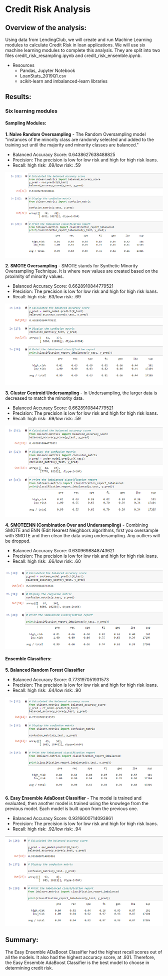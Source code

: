 # Credit Risk Analysis

## Overview of the analysis: 
Using data from LendingClub, we will create and run Machine Learning modules to calculate Credit Risk in loan applications. We will use six machine learning modules to complete this analysis. They are split into two files credit_risk_resampling.ipynb and credit_risk_ensemble.ipynb. 

- Resources 
  - Pandas, Jupyter Notebook
  - LoanStats_2019Q1.csv 
  - scikit-learn and imbalanced-learn libraries

## Results: 
### Six learning modules

#### Sampling Modules:
**1. Naive Random Oversampling**
    - The Random Oversampling model "instances of the minority class are randomly selected and added to the training set until the majority and minority classes are balanced."
    
   - Balanced Accuracy Score: 0.6438627638488825
   - Precision: The precision is low for low risk and high for high risk loans.
   - Recall: high risk: .69/low risk: .59
    
    
 ![random](img/naive_random_oversampling.png)
 
**2. SMOTE Oversampling**
    - SMOTE stands for Synthetic Minority Oversampling Technique. It is where new values are created based on the proximity of minority values. 
    
   - Balanced Accuracy Score: 0.6628910844779521
   - Precision: The precision is low for low risk and high for high risk loans.
   - Recall: high risk: .63/low risk: .69
   
   
 ![smote](img/smote_oversampling.png)
    
**3. Cluster Centroid Undersampling**
    - In Undersampling, the larger data is decreased to match the minority data. 
    
   - Balanced Accuracy Score: 0.6628910844779521
   - Precision: The precision is low for low risk and high for high risk loans.
   - Recall: high risk: .69/low risk: .59
    
   
![undersampling](img/undersampling.png)
  
    
**4. SMOTEENN (Combination Over and Undersampling)**
    - Combining SMOTE and ENN (Edit Nearest Neighbors algorithms, first you oversample with SMOTE and then clean the data using undersampling. Any outliers will be dropped. 
    
   - Balanced Accuracy Score: 0.6309698848743621
   - Precision: The precision is low for low risk and high for high risk loans.
   - Recall: high risk: .66/low risk: .60
    
    
 ![smoteenn](img/combo_over_under.png)
    
#### Ensemble Classifiers:
**5. Balanced Random Forest Classifier**

   - Balanced Accuracy Score: 0.773197051931573
   - Precision: The precision is low for low risk and high for high risk loans.
   - Recall: high risk: .64/low risk: .90

  ![forest](img/randomforest.png)

**6. Easy Ensemble AdaBoost Classifier**
    - The model is trained and evaluated, then another model is trained using the knowlege from the previous model. Each model is built upon from the previous one. 
    
   - Balanced Accuracy Score: 0.9316600714093861
   - Precision: The precision is low for low risk and high for high risk loans.
   - Recall: high risk: .92/low risk: .94
   
![ensemble](img/easyensemble.png)

## Summary: 
The Easy Ensemble ADaBoost Classifier had the highest recall scores out of all the models. It also had the highest accuracy score, at .931. Therefore, the Easy Ensemble AdaBoost Classifier is the best model to choose in determining credit risk. 
